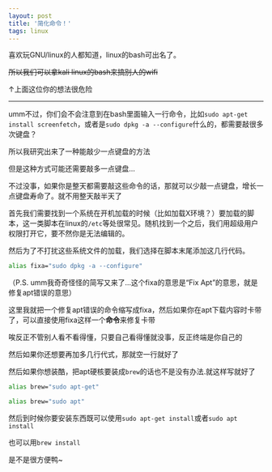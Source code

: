 ```yaml
---
layout: post
title: '简化命令！'
tags: linux
---
```


喜欢玩GNU/linux的人都知道，linux的bash可出名了。

<del>所以我们可以拿kali linux的bash来搞别人的wifi</del>

↑上面这位你的想法很危险

---

umm不过，你们会不会注意到在bash里面输入一行命令，比如`sudo apt-get install screenfetch`，或者是`sudo dpkg -a --configure`什么的，都需要敲很多次键盘？

所以我研究出来了一种能敲少一点键盘的方法

但是这种方式可能还需要敲多一点键盘...

不过没事，如果你是整天都需要敲这些命令的话，那就可以少敲一点键盘，增长一点键盘寿命了。就不用整天敲半天了

首先我们需要找到一个系统在开机加载的时候（比如加载X环境？）要加载的脚本，这一类脚本在linux的`/etc`等处很常见。随机找到一个之后，我们用超级用户权限打开它，要不然你是无法编辑的。

然后为了不打扰这些系统文件的加载，我们选择在脚本末尾添加这几行代码。

```bash
alias fixa="sudo dpkg -a --configure"
```

（P.S. umm我奇奇怪怪的简写又来了...这个fixa的意思是“Fix Apt”的意思，就是修复apt错误的意思）

这里我就把一个修复apt错误的命令缩写成fixa，然后如果你在apt下载内容时卡带了，可以直接使用fixa这样一个**命令**来修复卡带

唉反正不管别人看不看得懂，只要自己看得懂就没事，反正终端是你自己的

然后如果你还想要再加多几行代式，那就空一行就好了

然后如果你想装酷，把apt硬核要装成`brew`的话也不是没有办法.就这样写就好了

```bash
alias brew="sudo apt-get"

alias brew="sudo apt"
```

然后到时候你要安装东西既可以使用`sudo apt-get install`或者`sudo apt install`

也可以用`brew install`

是不是很方便鸭~